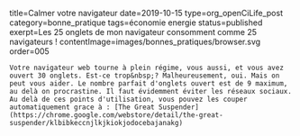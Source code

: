 title=Calmer votre navigateur
date=2019-10-15
type=org_openCiLife_post
category=bonne_pratique
tags=économie energie
status=published
exerpt=Les 25 onglets de mon navigateur consomment comme 25 navigateurs&nbsp;!
contentImage=images/bonnes_pratiques/browser.svg
order=005
~~~~~~
Votre navigateur web tourne à plein régime, vous aussi, et vous avez ouvert 30 onglets. Est-ce trop&nbsp;? Malheureusement, oui. Mais on peut vous aider. Le nombre parfait d'onglets ouvert est de 9 maximum, au delà on procrastine. Il faut évidemment éviter les réseaux sociaux. Au delà de ces points d'utilisation, vous pouvez les couper automatiquement grace à : [The Great Suspender](https://chrome.google.com/webstore/detail/the-great-suspender/klbibkeccnjlkjkiokjodocebajanakg)
